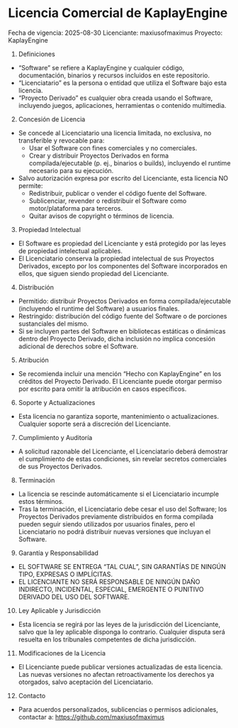 # Licencia Comercial de KaplayEngine

Fecha de vigencia: 2025-08-30
Licenciante: maxiusofmaximus
Proyecto: KaplayEngine

1. Definiciones
- “Software” se refiere a KaplayEngine y cualquier código, documentación, binarios y recursos incluidos en este repositorio.
- “Licenciatario” es la persona o entidad que utiliza el Software bajo esta licencia.
- “Proyecto Derivado” es cualquier obra creada usando el Software, incluyendo juegos, aplicaciones, herramientas o contenido multimedia.

2. Concesión de Licencia
- Se concede al Licenciatario una licencia limitada, no exclusiva, no transferible y revocable para:
  - Usar el Software con fines comerciales y no comerciales.
  - Crear y distribuir Proyectos Derivados en forma compilada/ejecutable (p. ej., binarios o builds), incluyendo el runtime necesario para su ejecución.
- Salvo autorización expresa por escrito del Licenciante, esta licencia NO permite:
  - Redistribuir, publicar o vender el código fuente del Software.
  - Sublicenciar, revender o redistribuir el Software como motor/plataforma para terceros.
  - Quitar avisos de copyright o términos de licencia.

3. Propiedad Intelectual
- El Software es propiedad del Licenciante y está protegido por las leyes de propiedad intelectual aplicables.
- El Licenciatario conserva la propiedad intelectual de sus Proyectos Derivados, excepto por los componentes del Software incorporados en ellos, que siguen siendo propiedad del Licenciante.

4. Distribución
- Permitido: distribuir Proyectos Derivados en forma compilada/ejecutable (incluyendo el runtime del Software) a usuarios finales.
- Restringido: distribución del código fuente del Software o de porciones sustanciales del mismo.
- Si se incluyen partes del Software en bibliotecas estáticas o dinámicas dentro del Proyecto Derivado, dicha inclusión no implica concesión adicional de derechos sobre el Software.

5. Atribución
- Se recomienda incluir una mención “Hecho con KaplayEngine” en los créditos del Proyecto Derivado. El Licenciante puede otorgar permiso por escrito para omitir la atribución en casos específicos.

6. Soporte y Actualizaciones
- Esta licencia no garantiza soporte, mantenimiento o actualizaciones. Cualquier soporte será a discreción del Licenciante.

7. Cumplimiento y Auditoría
- A solicitud razonable del Licenciante, el Licenciatario deberá demostrar el cumplimiento de estas condiciones, sin revelar secretos comerciales de sus Proyectos Derivados.

8. Terminación
- La licencia se rescinde automáticamente si el Licenciatario incumple estos términos.
- Tras la terminación, el Licenciatario debe cesar el uso del Software; los Proyectos Derivados previamente distribuidos en forma compilada pueden seguir siendo utilizados por usuarios finales, pero el Licenciatario no podrá distribuir nuevas versiones que incluyan el Software.

9. Garantía y Responsabilidad
- EL SOFTWARE SE ENTREGA “TAL CUAL”, SIN GARANTÍAS DE NINGÚN TIPO, EXPRESAS O IMPLÍCITAS.
- EL LICENCIANTE NO SERÁ RESPONSABLE DE NINGÚN DAÑO INDIRECTO, INCIDENTAL, ESPECIAL, EMERGENTE O PUNITIVO DERIVADO DEL USO DEL SOFTWARE.

10. Ley Aplicable y Jurisdicción
- Esta licencia se regirá por las leyes de la jurisdicción del Licenciante, salvo que la ley aplicable disponga lo contrario. Cualquier disputa será resuelta en los tribunales competentes de dicha jurisdicción.

11. Modificaciones de la Licencia
- El Licenciante puede publicar versiones actualizadas de esta licencia. Las nuevas versiones no afectan retroactivamente los derechos ya otorgados, salvo aceptación del Licenciatario.

12. Contacto
- Para acuerdos personalizados, sublicencias o permisos adicionales, contactar a: https://github.com/maxiusofmaximus